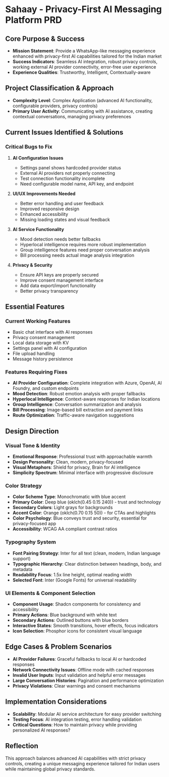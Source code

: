# Sahaay - Privacy-First AI Messaging Platform PRD

## Core Purpose & Success
- **Mission Statement**: Provide a WhatsApp-like messaging experience enhanced with privacy-first AI capabilities tailored for the Indian market
- **Success Indicators**: Seamless AI integration, robust privacy controls, working external AI provider connectivity, error-free user experience
- **Experience Qualities**: Trustworthy, Intelligent, Contextually-aware

## Project Classification & Approach
- **Complexity Level**: Complex Application (advanced AI functionality, configurable providers, privacy controls)
- **Primary User Activity**: Communicating with AI assistance, creating contextual conversations, managing privacy preferences

## Current Issues Identified & Solutions

### Critical Bugs to Fix
1. **AI Configuration Issues**
   - Settings panel shows hardcoded provider status
   - External AI providers not properly connecting
   - Test connection functionality incomplete
   - Need configurable model name, API key, and endpoint

2. **UI/UX Improvements Needed**
   - Better error handling and user feedback
   - Improved responsive design
   - Enhanced accessibility
   - Missing loading states and visual feedback

3. **AI Service Functionality**
   - Mood detection needs better fallbacks
   - Hyperlocal intelligence requires more robust implementation
   - Group intelligence features need proper conversation analysis
   - Bill processing needs actual image analysis integration

4. **Privacy & Security**
   - Ensure API keys are properly secured
   - Improve consent management interface
   - Add data export/import functionality
   - Better privacy transparency

## Essential Features

### Current Working Features
- Basic chat interface with AI responses
- Privacy consent management
- Local data storage with KV
- Settings panel with AI configuration
- File upload handling
- Message history persistence

### Features Requiring Fixes
- **AI Provider Configuration**: Complete integration with Azure, OpenAI, AI Foundry, and custom endpoints
- **Mood Detection**: Robust emotion analysis with proper fallbacks
- **Hyperlocal Intelligence**: Context-aware responses for Indian locations
- **Group Intelligence**: Conversation summarization and analysis
- **Bill Processing**: Image-based bill extraction and payment links
- **Route Optimization**: Traffic-aware navigation suggestions

## Design Direction

### Visual Tone & Identity
- **Emotional Response**: Professional trust with approachable warmth
- **Design Personality**: Clean, modern, privacy-focused
- **Visual Metaphors**: Shield for privacy, Brain for AI intelligence
- **Simplicity Spectrum**: Minimal interface with progressive disclosure

### Color Strategy
- **Color Scheme Type**: Monochromatic with blue accent
- **Primary Color**: Deep blue (oklch(0.45 0.15 240)) - trust and technology
- **Secondary Colors**: Light grays for backgrounds
- **Accent Color**: Orange (oklch(0.70 0.15 50)) - for CTAs and highlights
- **Color Psychology**: Blue conveys trust and security, essential for privacy-focused app
- **Accessibility**: WCAG AA compliant contrast ratios

### Typography System
- **Font Pairing Strategy**: Inter for all text (clean, modern, Indian language support)
- **Typographic Hierarchy**: Clear distinction between headings, body, and metadata
- **Readability Focus**: 1.5x line height, optimal reading width
- **Selected Font**: Inter (Google Fonts) for universal readability

### UI Elements & Component Selection
- **Component Usage**: Shadcn components for consistency and accessibility
- **Primary Actions**: Blue background with white text
- **Secondary Actions**: Outlined buttons with blue borders
- **Interactive States**: Smooth transitions, hover effects, focus indicators
- **Icon Selection**: Phosphor icons for consistent visual language

## Edge Cases & Problem Scenarios
- **AI Provider Failures**: Graceful fallbacks to local AI or hardcoded responses
- **Network Connectivity Issues**: Offline mode with cached responses
- **Invalid User Inputs**: Input validation and helpful error messages
- **Large Conversation Histories**: Pagination and performance optimization
- **Privacy Violations**: Clear warnings and consent mechanisms

## Implementation Considerations
- **Scalability**: Modular AI service architecture for easy provider switching
- **Testing Focus**: AI integration testing, error handling validation
- **Critical Questions**: How to maintain privacy while providing personalized AI responses?

## Reflection
This approach balances advanced AI capabilities with strict privacy controls, creating a unique messaging experience tailored for Indian users while maintaining global privacy standards.